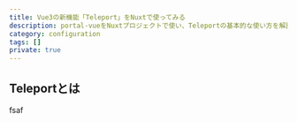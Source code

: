 ```yaml
---
title: Vue3の新機能「Teleport」をNuxtで使ってみる
description: portal-vueをNuxtプロジェクトで使い、Teleportの基本的な使い方を解説する
category: configuration
tags: []
private: true
--- 
```

## Teleportとは

fsaf
